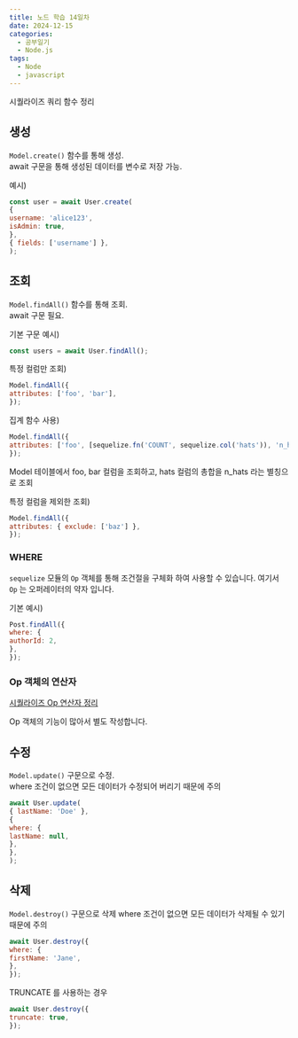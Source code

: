 ```yaml
---
title: 노드 학습 14일차
date: 2024-12-15
categories:
  - 공부일기
  - Node.js
tags:
  - Node
  - javascript
---
```

시퀄라이즈 쿼리 함수 정리

## 생성

`Model.create()` 함수를 통해 생성.  
await 구문을 통해 생성된 데이터를 변수로 저장 가능.  

예시)
```javascript
const user = await User.create(  
{  
username: 'alice123',  
isAdmin: true,  
},  
{ fields: ['username'] },  
);
```

## 조회
`Model.findAll()` 함수를 통해 조회.  
await 구문 필요.  

기본 구문 예시)  
```javascript
const users = await User.findAll();
```

특정 컬럼만 조회)
```javascript
Model.findAll({  
attributes: ['foo', 'bar'],  
});
```

집계 함수 사용)  
```javascript
Model.findAll({  
attributes: ['foo', [sequelize.fn('COUNT', sequelize.col('hats')), 'n_hats'], 'bar'],  
});
```
Model 테이블에서 foo, bar 컬럼을 조회하고, hats 컬럼의 총합을 n_hats 라는 별칭으로 조회 

특정 컬럼을 제외한 조회)
```javascript
Model.findAll({  
attributes: { exclude: ['baz'] },  
});
```


### WHERE

`sequelize` 모듈의 `Op` 객체를 통해 조건절을 구체화 하여 사용할 수 있습니다.  여기서 `Op` 는 오퍼레이터의 약자 입니다.

기본 예시)
```javascript
Post.findAll({  
where: {  
authorId: 2,  
},  
});
```

### Op 객체의 연산자
[시퀄라이즈 Op 연산자 정리](https://codingkermit.github.io/posts/%EC%8B%9C%ED%80%84%EB%9D%BC%EC%9D%B4%EC%A6%88-Op-%EC%97%B0%EC%82%B0%EC%9E%90/)

Op 객체의 기능이 많아서 별도 작성합니다.  
## 수정

`Model.update()` 구문으로 수정.  
where 조건이 없으면 모든 데이터가 수정되어 버리기 때문에 주의

```javascript
await User.update(  
{ lastName: 'Doe' },  
{  
where: {  
lastName: null,  
},  
},  
);
```


## 삭제

`Model.destroy()` 구문으로 삭제
where 조건이 없으면 모든 데이터가 삭제될 수 있기 때문에 주의
```javascript
await User.destroy({  
where: {  
firstName: 'Jane',  
},  
});
```

TRUNCATE 를 사용하는 경우

```javascript
await User.destroy({  
truncate: true,  
});
```

